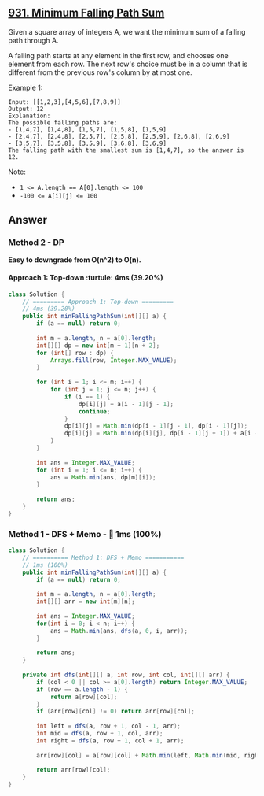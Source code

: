 ## [931. Minimum Falling Path Sum](https://leetcode.com/problems/minimum-falling-path-sum/)

Given a square array of integers A, we want the minimum sum of a falling path through A.

A falling path starts at any element in the first row, and chooses one element from each row.  The next row's choice must be in a column that is different from the previous row's column by at most one.

Example 1:
```
Input: [[1,2,3],[4,5,6],[7,8,9]]
Output: 12
Explanation: 
The possible falling paths are:
- [1,4,7], [1,4,8], [1,5,7], [1,5,8], [1,5,9]
- [2,4,7], [2,4,8], [2,5,7], [2,5,8], [2,5,9], [2,6,8], [2,6,9]
- [3,5,7], [3,5,8], [3,5,9], [3,6,8], [3,6,9]
The falling path with the smallest sum is [1,4,7], so the answer is 12.
```
 

Note:

- `1 <= A.length == A[0].length <= 100`
- `-100 <= A[i][j] <= 100`

## Answer
### Method 2 - DP
**Easy to downgrade from O(n^2) to O(n).**
#### Approach 1: Top-down :turtule: 4ms (39.20%)
```java
class Solution {
    // ========= Approach 1: Top-down =========
    // 4ms (39.20%)
    public int minFallingPathSum(int[][] a) {
        if (a == null) return 0;
        
        int m = a.length, n = a[0].length;
        int[][] dp = new int[m + 1][n + 2];
        for (int[] row : dp) {
            Arrays.fill(row, Integer.MAX_VALUE);
        }
        
        for (int i = 1; i <= m; i++) {
            for (int j = 1; j <= n; j++) {
                if (i == 1) {
                    dp[i][j] = a[i - 1][j - 1];
                    continue;
                }
                dp[i][j] = Math.min(dp[i - 1][j - 1], dp[i - 1][j]);
                dp[i][j] = Math.min(dp[i][j], dp[i - 1][j + 1]) + a[i - 1][j - 1];
            }
        }
        
        int ans = Integer.MAX_VALUE;
        for (int i = 1; i <= n; i++) {
            ans = Math.min(ans, dp[m][i]);
        }
        
        return ans;
    }
}
```
### Method 1 - DFS + Memo - :rocket: 1ms (100%)
```java
class Solution {
    // ========== Method 1: DFS + Memo ===========
    // 1ms (100%)
    public int minFallingPathSum(int[][] a) {
        if (a == null) return 0;
        
        int m = a.length, n = a[0].length;
        int[][] arr = new int[m][n];
        
        int ans = Integer.MAX_VALUE;
        for(int i = 0; i < n; i++) {
            ans = Math.min(ans, dfs(a, 0, i, arr));
        }
        
        return ans;
    }
    
    private int dfs(int[][] a, int row, int col, int[][] arr) {
        if (col < 0 || col >= a[0].length) return Integer.MAX_VALUE;
        if (row == a.length - 1) {
            return a[row][col];
        }
        if (arr[row][col] != 0) return arr[row][col];
        
        int left = dfs(a, row + 1, col - 1, arr);
        int mid = dfs(a, row + 1, col, arr);
        int right = dfs(a, row + 1, col + 1, arr);
        
        arr[row][col] = a[row][col] + Math.min(left, Math.min(mid, right));
        
        return arr[row][col];
    }
}
```
